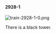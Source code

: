#### 2928-1
![train-2928-1-0.png](https://github.com/lil-lab/nlvr/raw/master/nlvr/train/images/29/train-2928-1-0.png "train-2928-1-0.png")

There is a black tower.